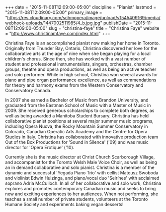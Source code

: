 +++
date = "2015-11-08T12:09:00-05:00"
discipline = "Pianist"
lastmod = "2015-11-08T12:09:00-05:00"
primary_image = "https://res.cloudinary.com/schmopera/image/upload/v1545409169/media/webhook-uploads/1447002511985/4_b.jpg.jpg"
publishDate = "2015-11-08T12:09:00-05:00"
slug = "christina-faye"
title = "Christina Faye"
website = "http://www.christinamfaye.com/index.html"
+++

Christina Faye is an accomplished pianist now making her home in Toronto. Originally from Thunder Bay, Ontario, Christina discovered her love for the collaborative arts at the age of nine when she began playing for a local children's chorus. Since then, she has worked with a vast number of student and professional instrumentalists, singers, orchestras, chamber groups, theatre and opera productions, as well as being an active teacher and solo performer. While in high school, Christina won several awards for piano and pipe organ performance excellence, as well as commendations for theory and harmony exams from the Western Conservatory and Conservatory Canada. 

In 2007 she earned a Bachelor of Music from Brandon University, and graduated from the Eastman School of Music with a Master of Music in 2009. She received generous scholarships to complete both degrees, as well as being awarded a Manitoba Student Bursary. Christina has held collaborative pianist positions at several major summer music programs, including Opera Nuova, the Rocky Mountain Summer Conservatory in Colorado, Canadian Operatic Arts Academy and the Centre for Opera Studies in Italy. Christina has collaborated with innovative production team Out of the Box Productions for 'Sound in Silence' ('09) and was music director for 'Opera Erotique' ('10). 

Currently she is the music director at Christ Church Scarborough Village, and accompanist for the Toronto Welsh Male Voice Choir, as well as being an in demand collaborative and solo pianist. Christina is a member of the dynamic and successful 'Yegada Piano Trio' with cellist Mateusz Swoboda and violinist Edwin Huizinga, and piano/vocal duo 'Seirínes' with acclaimed soprano Adria McCulloch. In all of her collaborative and solo work, Christina explores and promotes contemporary Canadian music and seeks to bring new and exciting experiences to her audiences. 
When not performing, she teaches a small number of private students, volunteers at the Toronto Humane Society and experiments baking vegan desserts!
